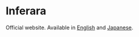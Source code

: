 # Inferara

Official website. Available in [English](https://inferara.com/en) and [Japanese](https://inferara.com/jp).

